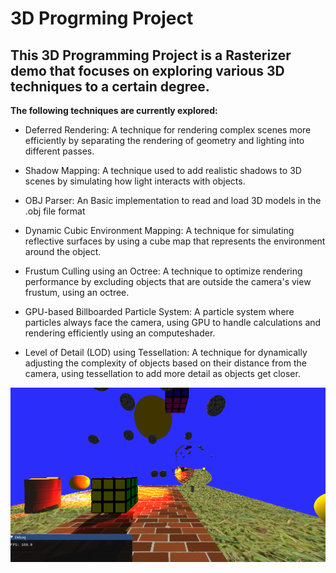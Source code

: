 # 3D Progrming Project

## This 3D Programming Project is a Rasterizer demo that focuses on exploring various 3D techniques to a certain degree.

**The following techniques are currently explored:**
- Deferred Rendering: A technique for rendering complex scenes more efficiently by separating the rendering of geometry and lighting into different passes.

- Shadow Mapping: A technique used to add realistic shadows to 3D scenes by simulating how light interacts with objects.

- OBJ Parser: An Basic implementation to read and load 3D models in the .obj file format
- Dynamic Cubic Environment Mapping: A technique for simulating reflective surfaces by using a cube map that represents the environment around the object.

- Frustum Culling using an Octree: A technique to optimize rendering performance by excluding objects that are outside the camera's view frustum, using an octree.

- GPU-based Billboarded Particle System: A particle system where particles always face the camera, using GPU to handle calculations and rendering efficiently using an computeshader.

- Level of Detail (LOD) using Tessellation: A technique for dynamically adjusting the complexity of objects based on their distance from the camera, using tessellation to add more detail as objects get closer.


![Alt Text](https://github.com/fortiks/3DProgrmingProject/blob/master/Demo.png)

